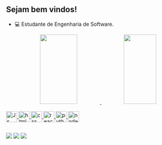 ## Sejam bem vindos!
- 💻 Estudante de Engenharia de Software.

<div align="center">
  <a href="https://github.com/isaiasramosdeoliveira">
  <img height="190em" width="45%" src="https://github-readme-stats.vercel.app/api?username=isaiasramosdeoliveira&show_icons=true&theme=gotham&include_all_commits=true&count_private=true"/>
  <img height="190em" width="42%"  src="https://github-readme-stats.vercel.app/api/top-langs/?username=isaiasramosdeoliveira&layout=compact&langs_count=7&theme=gotham"/>
</div>
  <div style="display: inline_block"><br>
  <img align="center"alt="Js" height="30" width="30" src="https://cdn-icons-png.flaticon.com/512/5968/5968292.png">
  <img align="center" alt="html" height="30" width="30" src="https://cdn-icons-png.flaticon.com/512/1051/1051277.png">
  <img align="center" alt="css" height="30" width="30"src="https://cdn-icons-png.flaticon.com/512/732/732190.png">
  <img align="center" alt="react" height="30" width="30" src="https://cdn-icons-png.flaticon.com/512/1126/1126012.png">
  <img align="center" alt="python" height="30" width="30" src="https://cdn-icons-png.flaticon.com/512/5968/5968350.png">
  <img align="center" alt="node.js" height="30" width="30" src="https://cdn-icons-png.flaticon.com/512/5968/5968322.png">       
</div>

##

  <div>
  <a href="https://www.instagram.com/isaias.r.o/" target="_blank"><img src="https://img.shields.io/badge/-Instagram-%23E4405F?style=for-the-badge&logo=instagram&logoColor=white" target="_blank"></a>
  <a href = "mailto:isaiasramosdeoliveira2003@gmail.com"><img src="https://img.shields.io/badge/Gmail-D14836?style=for-the-badge&logo=gmail&logoColor=white" destino ="_blank"></a>
  <a href="https://www.linkedin.com/in/isa%C3%ADas-ramos-de-oliveira-ab015a248/" target="_blank"><img src="https://img.shields.io/badge/LinkedIn-0077B5?style=for-the-badge&logo=linkedin&logoColor=white" target="_blank"></a>
</div>
